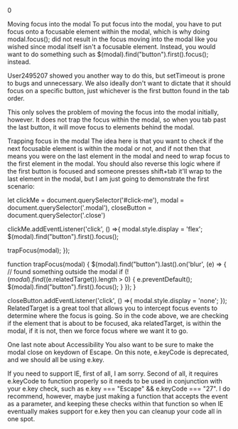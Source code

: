 0

Moving focus into the modal
To put focus into the modal, you have to put focus onto a focusable element within the modal, which is why doing modal.focus(); did not result in the focus moving into the modal like you wished since modal itself isn't a focusable element. Instead, you would want to do something such as $(modal).find("button").first().focus(); instead.

User2495207 showed you another way to do this, but setTimeout is prone to bugs and unnecessary. We also ideally don't want to dictate that it should focus on a specific button, just whichever is the first button found in the tab order.

This only solves the problem of moving the focus into the modal initially, however. It does not trap the focus within the modal, so when you tab past the last button, it will move focus to elements behind the modal.

Trapping focus in the modal
The idea here is that you want to check if the next focusable element is within the modal or not, and if not then that means you were on the last element in the modal and need to wrap focus to the first element in the modal. You should also reverse this logic where if the first button is focused and someone presses shift+tab it'll wrap to the last element in the modal, but I am just going to demonstrate the first scenario:

let clickMe = document.querySelector('#click-me'),
    modal = document.querySelector('.modal'),
    closeButton = document.querySelector('.close')

clickMe.addEventListener('click', () =>{
  modal.style.display = 'flex';
  $(modal).find("button").first().focus();

  trapFocus(modal);
});

function trapFocus(modal) {
  $(modal).find("button").last().on('blur', (e) => {
    // found something outside the modal
    if (!$(modal).find($(e.relatedTarget)).length > 0) {
      e.preventDefault();
      $(modal).find("button").first().focus();
    }
  });
}

closeButton.addEventListener('click', () =>{
  modal.style.display = 'none';
});
RelatedTarget is a great tool that allows you to intercept focus events to determine where the focus is going. So in the code above, we are checking if the element that is about to be focused, aka relatedTarget, is within the modal, if it is not, then we force focus where we want it to go.

One last note about Accessibility
You also want to be sure to make the modal close on keydown of Escape. On this note, e.keyCode is deprecated, and we should all be using e.key.

If you need to support IE, first of all, I am sorry. Second of all, it requires e.keyCode to function properly so it needs to be used in conjunction with your e.key check, such as e.key === "Escape" && e.keyCode === "27". I do recommend, however, maybe just making a function that accepts the event as a parameter, and keeping these checks within that function so when IE eventually makes support for e.key then you can cleanup your code all in one spot.